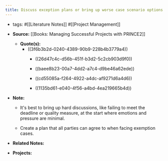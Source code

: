 ```yaml
---
title: Discuss exception plans or bring up worse case scenario options
---
```


- tags: #[[Literature Notes]] #[[Project Management]]

- **Source:** [[Books: Managing Successful Projects with PRINCE2]]
	 - **Quote(s):**
		 - ((3f6b3b2d-0240-4389-90b9-228b4b3779a4))
			 - ((26d47c4c-d56b-451f-b3d2-5c2cb903d9f0))

			 - ((baee8b23-00a7-4dd2-a7c4-d9be46a62ede))

			 - ((cd55085a-f264-4922-a4dc-af9271d6a4d6))

			 - ((1135bd61-e040-4f56-a4bd-4ea219665b4d))

- **Note:**
	 - It's best to bring up hard discussions, like failing to meet the deadline or quality measure, at the start where emotions and pressure are minimal.

	 - Create a plan that all parties can agree to when facing exemption cases.

- **Related Notes:**

- **Projects:**
